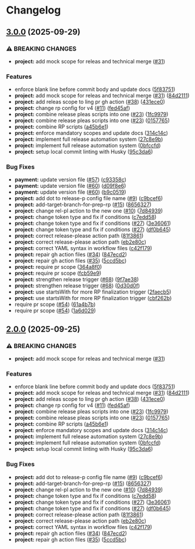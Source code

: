 # Changelog

## [3.0.0](https://github.com/iurii-galkin-sp/release-please-poc/compare/project-v2.0.0...project-v3.0.0) (2025-09-29)


### ⚠ BREAKING CHANGES

* **project:** add mock scope for releas and technical merge ([#31](https://github.com/iurii-galkin-sp/release-please-poc/issues/31))

### Features

* enforce blank line before commit body and update docs ([5f83751](https://github.com/iurii-galkin-sp/release-please-poc/commit/5f83751aace5306ce3698fcfcc9c6f6d3d066c49))
* **project:** add mock scope for releas and technical merge ([#31](https://github.com/iurii-galkin-sp/release-please-poc/issues/31)) ([84d2111](https://github.com/iurii-galkin-sp/release-please-poc/commit/84d21118da52e0cde7290d5f7893dd83438e60f4))
* **project:** add releas scope to ling pr gh action ([#38](https://github.com/iurii-galkin-sp/release-please-poc/issues/38)) ([431ece0](https://github.com/iurii-galkin-sp/release-please-poc/commit/431ece0fb6c33ab33e19c4fda985feda27cfccab))
* **project:** change rp config for v4 ([#11](https://github.com/iurii-galkin-sp/release-please-poc/issues/11)) ([fed45af](https://github.com/iurii-galkin-sp/release-please-poc/commit/fed45af83c0f7f8aaf055aad088afd87d813fc5d))
* **project:** combine release pleas scripts into one ([#23](https://github.com/iurii-galkin-sp/release-please-poc/issues/23)) ([1fc9979](https://github.com/iurii-galkin-sp/release-please-poc/commit/1fc9979c911b40d9c332cfb3320fefe335927127))
* **project:** combine release pleas scripts into one ([#23](https://github.com/iurii-galkin-sp/release-please-poc/issues/23)) ([0157765](https://github.com/iurii-galkin-sp/release-please-poc/commit/0157765837bf904f0b1f4b868f9b19e81b486445))
* **project:** combine RP scripts ([a45b6e1](https://github.com/iurii-galkin-sp/release-please-poc/commit/a45b6e1f873984b5c29b2a6f926d89a0bb4ae1f6))
* **project:** enforce mandatory scopes and update docs ([314c14c](https://github.com/iurii-galkin-sp/release-please-poc/commit/314c14c2a8c2b46e2f6a11ccdae0b64b5e79dfd7))
* **project:** implement full release automation system ([27c8e9b](https://github.com/iurii-galkin-sp/release-please-poc/commit/27c8e9baf6d98f35ee643247fce4970d56688783))
* **project:** implement full release automation system ([0bfccfd](https://github.com/iurii-galkin-sp/release-please-poc/commit/0bfccfd88eaef75c747066e44455307b763a020a))
* **project:** setup local commit linting with Husky ([95c3da6](https://github.com/iurii-galkin-sp/release-please-poc/commit/95c3da6403a9431484bc0250f9acb41c9bdf3162))


### Bug Fixes

* **payment:** update version file ([#57](https://github.com/iurii-galkin-sp/release-please-poc/issues/57)) ([c93358c](https://github.com/iurii-galkin-sp/release-please-poc/commit/c93358c791d77803f30d4a1927421e487e9768d9))
* **payment:** update version file ([#60](https://github.com/iurii-galkin-sp/release-please-poc/issues/60)) ([d09f8e6](https://github.com/iurii-galkin-sp/release-please-poc/commit/d09f8e63e8d46e7955e0e825c009bdf1f1c62395))
* **payment:** update version file ([#60](https://github.com/iurii-galkin-sp/release-please-poc/issues/60)) ([b9c0519](https://github.com/iurii-galkin-sp/release-please-poc/commit/b9c05196b3e20a8b72a364f33386bd7fcde16470))
* **project:** add dot to release-p config file name ([#9](https://github.com/iurii-galkin-sp/release-please-poc/issues/9)) ([c9bcef6](https://github.com/iurii-galkin-sp/release-please-poc/commit/c9bcef6460cfb96b7d8d77e8bc1a4d07303b6056))
* **project:** add-target-branch-for-prep-rp ([#15](https://github.com/iurii-galkin-sp/release-please-poc/issues/15)) ([8656327](https://github.com/iurii-galkin-sp/release-please-poc/commit/8656327f13dd8710d4e6ce7b89a636bbddb0e790))
* **project:** change rel-pl action to the new one ([#10](https://github.com/iurii-galkin-sp/release-please-poc/issues/10)) ([7d84939](https://github.com/iurii-galkin-sp/release-please-poc/commit/7d84939a37118da07a685a001255db7e81a98ca6))
* **project:** change token type and fix if conditions ([c7edd58](https://github.com/iurii-galkin-sp/release-please-poc/commit/c7edd58769697faf0af937ff0713567274aebd0a))
* **project:** change token type and fix if conditions ([#27](https://github.com/iurii-galkin-sp/release-please-poc/issues/27)) ([3e36061](https://github.com/iurii-galkin-sp/release-please-poc/commit/3e36061f60adbd105ccd2844efa253d194602b5a))
* **project:** change token type and fix if conditions ([#27](https://github.com/iurii-galkin-sp/release-please-poc/issues/27)) ([df0b645](https://github.com/iurii-galkin-sp/release-please-poc/commit/df0b64543f92af06b49027e49e9dc2571418ee10))
* **project:** correct release-please action path ([81f3861](https://github.com/iurii-galkin-sp/release-please-poc/commit/81f3861d527081f4c508e1780ae61f93e007d74c))
* **project:** correct release-please action path ([eb2e80c](https://github.com/iurii-galkin-sp/release-please-poc/commit/eb2e80c7f96f8445b5e579afc38aa45b01484c07))
* **project:** correct YAML syntax in workflow files ([c42f179](https://github.com/iurii-galkin-sp/release-please-poc/commit/c42f179c6bbdc88182be32d96adf2b4f6923b0e8))
* **project:** repair gh action files ([#34](https://github.com/iurii-galkin-sp/release-please-poc/issues/34)) ([847ecd2](https://github.com/iurii-galkin-sp/release-please-poc/commit/847ecd2f17c84d00fd34c0c7ebd2d6200c6dad53))
* **project:** repair gh action files ([#35](https://github.com/iurii-galkin-sp/release-please-poc/issues/35)) ([5ccd5bc](https://github.com/iurii-galkin-sp/release-please-poc/commit/5ccd5bc0b31d86f35ab10b5df322eda2e5d3aac7))
* **project:** require pr scope ([364a8f0](https://github.com/iurii-galkin-sp/release-please-poc/commit/364a8f0717ae84a3ff9f7c71cd440f3e89f6a530))
* **project:** require pr scope ([fcb59e9](https://github.com/iurii-galkin-sp/release-please-poc/commit/fcb59e94ee451fc1f54ebf829df3f01dd18713eb))
* **project:** strengthen release trigger ([#68](https://github.com/iurii-galkin-sp/release-please-poc/issues/68)) ([9f7ae38](https://github.com/iurii-galkin-sp/release-please-poc/commit/9f7ae3801e06612ad19ceaad36f1bef374b8b8ed))
* **project:** strengthen release trigger ([#68](https://github.com/iurii-galkin-sp/release-please-poc/issues/68)) ([0d30d0f](https://github.com/iurii-galkin-sp/release-please-poc/commit/0d30d0f18b38cb36413df8aecba64d0297628d6b))
* **project:** use startsWith for more RP finalization trigger ([2faecb5](https://github.com/iurii-galkin-sp/release-please-poc/commit/2faecb54fd13ceb4cddd6b88693a9460967fe717))
* **project:** use startsWith for more RP finalization trigger ([cbf262b](https://github.com/iurii-galkin-sp/release-please-poc/commit/cbf262b09a2aec0801eb51d87787efda855df129))
* require pr scope ([#54](https://github.com/iurii-galkin-sp/release-please-poc/issues/54)) ([61a4b7b](https://github.com/iurii-galkin-sp/release-please-poc/commit/61a4b7bf5b03aef7ba295cc156cefc3ac508e8ad))
* require pr scope ([#54](https://github.com/iurii-galkin-sp/release-please-poc/issues/54)) ([1a6d029](https://github.com/iurii-galkin-sp/release-please-poc/commit/1a6d029caabd824c225229aaa99a4f3d03fec440))

## [2.0.0](https://github.com/iurii-galkin-sp/release-please-poc/compare/project-v1.0.0...project-v2.0.0) (2025-09-25)


### ⚠ BREAKING CHANGES

* **project:** add mock scope for releas and technical merge ([#31](https://github.com/iurii-galkin-sp/release-please-poc/issues/31))

### Features

* enforce blank line before commit body and update docs ([5f83751](https://github.com/iurii-galkin-sp/release-please-poc/commit/5f83751aace5306ce3698fcfcc9c6f6d3d066c49))
* **project:** add mock scope for releas and technical merge ([#31](https://github.com/iurii-galkin-sp/release-please-poc/issues/31)) ([84d2111](https://github.com/iurii-galkin-sp/release-please-poc/commit/84d21118da52e0cde7290d5f7893dd83438e60f4))
* **project:** add releas scope to ling pr gh action ([#38](https://github.com/iurii-galkin-sp/release-please-poc/issues/38)) ([431ece0](https://github.com/iurii-galkin-sp/release-please-poc/commit/431ece0fb6c33ab33e19c4fda985feda27cfccab))
* **project:** change rp config for v4 ([#11](https://github.com/iurii-galkin-sp/release-please-poc/issues/11)) ([fed45af](https://github.com/iurii-galkin-sp/release-please-poc/commit/fed45af83c0f7f8aaf055aad088afd87d813fc5d))
* **project:** combine release pleas scripts into one ([#23](https://github.com/iurii-galkin-sp/release-please-poc/issues/23)) ([1fc9979](https://github.com/iurii-galkin-sp/release-please-poc/commit/1fc9979c911b40d9c332cfb3320fefe335927127))
* **project:** combine release pleas scripts into one ([#23](https://github.com/iurii-galkin-sp/release-please-poc/issues/23)) ([0157765](https://github.com/iurii-galkin-sp/release-please-poc/commit/0157765837bf904f0b1f4b868f9b19e81b486445))
* **project:** combine RP scripts ([a45b6e1](https://github.com/iurii-galkin-sp/release-please-poc/commit/a45b6e1f873984b5c29b2a6f926d89a0bb4ae1f6))
* **project:** enforce mandatory scopes and update docs ([314c14c](https://github.com/iurii-galkin-sp/release-please-poc/commit/314c14c2a8c2b46e2f6a11ccdae0b64b5e79dfd7))
* **project:** implement full release automation system ([27c8e9b](https://github.com/iurii-galkin-sp/release-please-poc/commit/27c8e9baf6d98f35ee643247fce4970d56688783))
* **project:** implement full release automation system ([0bfccfd](https://github.com/iurii-galkin-sp/release-please-poc/commit/0bfccfd88eaef75c747066e44455307b763a020a))
* **project:** setup local commit linting with Husky ([95c3da6](https://github.com/iurii-galkin-sp/release-please-poc/commit/95c3da6403a9431484bc0250f9acb41c9bdf3162))


### Bug Fixes

* **project:** add dot to release-p config file name ([#9](https://github.com/iurii-galkin-sp/release-please-poc/issues/9)) ([c9bcef6](https://github.com/iurii-galkin-sp/release-please-poc/commit/c9bcef6460cfb96b7d8d77e8bc1a4d07303b6056))
* **project:** add-target-branch-for-prep-rp ([#15](https://github.com/iurii-galkin-sp/release-please-poc/issues/15)) ([8656327](https://github.com/iurii-galkin-sp/release-please-poc/commit/8656327f13dd8710d4e6ce7b89a636bbddb0e790))
* **project:** change rel-pl action to the new one ([#10](https://github.com/iurii-galkin-sp/release-please-poc/issues/10)) ([7d84939](https://github.com/iurii-galkin-sp/release-please-poc/commit/7d84939a37118da07a685a001255db7e81a98ca6))
* **project:** change token type and fix if conditions ([c7edd58](https://github.com/iurii-galkin-sp/release-please-poc/commit/c7edd58769697faf0af937ff0713567274aebd0a))
* **project:** change token type and fix if conditions ([#27](https://github.com/iurii-galkin-sp/release-please-poc/issues/27)) ([3e36061](https://github.com/iurii-galkin-sp/release-please-poc/commit/3e36061f60adbd105ccd2844efa253d194602b5a))
* **project:** change token type and fix if conditions ([#27](https://github.com/iurii-galkin-sp/release-please-poc/issues/27)) ([df0b645](https://github.com/iurii-galkin-sp/release-please-poc/commit/df0b64543f92af06b49027e49e9dc2571418ee10))
* **project:** correct release-please action path ([81f3861](https://github.com/iurii-galkin-sp/release-please-poc/commit/81f3861d527081f4c508e1780ae61f93e007d74c))
* **project:** correct release-please action path ([eb2e80c](https://github.com/iurii-galkin-sp/release-please-poc/commit/eb2e80c7f96f8445b5e579afc38aa45b01484c07))
* **project:** correct YAML syntax in workflow files ([c42f179](https://github.com/iurii-galkin-sp/release-please-poc/commit/c42f179c6bbdc88182be32d96adf2b4f6923b0e8))
* **project:** repair gh action files ([#34](https://github.com/iurii-galkin-sp/release-please-poc/issues/34)) ([847ecd2](https://github.com/iurii-galkin-sp/release-please-poc/commit/847ecd2f17c84d00fd34c0c7ebd2d6200c6dad53))
* **project:** repair gh action files ([#35](https://github.com/iurii-galkin-sp/release-please-poc/issues/35)) ([5ccd5bc](https://github.com/iurii-galkin-sp/release-please-poc/commit/5ccd5bc0b31d86f35ab10b5df322eda2e5d3aac7))
